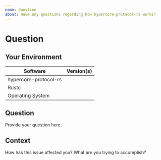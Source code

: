 ```yaml
---
name: Question
about: Have any questions regarding how hypercore-protocol-rs works?
---
```


# Question
## Your Environment
| Software              | Version(s) |
| --------------------- | ---------- |
| hypercore-protocol-rs |
| Rustc                 |
| Operating System      |

## Question
Provide your question here.

## Context
How has this issue affected you? What are you trying to accomplish?
